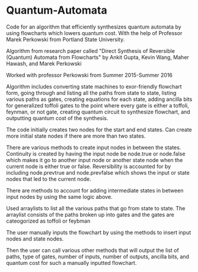 # Quantum-Automata
Code for an algorithm that efficiently synthesizes quantum automata by using flowcharts which lowers quantum cost. With the help of Professor Marek Perkowski from Portland State University.

Algorithm from research paper called "Direct Synthesis of Reversible (Quantum) Automata from Flowcharts" by Ankit Gupta, Kevin Wang, Maher Hawash, and Marek Perkowski

Worked with professor Perkowski from Summer 2015-Summer 2016

Algorithm includes converting state machines to exor-friendly flowchart form, going through and listing all the paths from state to state, listing various paths as gates, creating equations for each state, adding ancilla bits for generalized toffoli gates to the point where every gate is either a toffoli, feynman, or not gate, creating quantum circuit to synthesize flowchart, and outputting quantum cost of the synthesis.

The code initially creates two nodes for the start and end states. Can create more initial state nodes if there are more than two states.

There are various methods to create input nodes in between the states. Continuity is created by having the input node be node.true or node.false which makes it go to another input node or another state node when the current node is either true or false. Reversibility is accounted for by including node.prevtrue and node.prevfalse which shows the input or state nodes that led to the current node.

There are methods to account for adding intermediate states in between input nodes by using the same logic above.

Used arraylists to list all the various paths that go from state to state. The arraylist consists of the paths broken up into gates and the gates are cateogorized as toffoli or feybman

The user manually inputs the flowchart by using the methods to insert input nodes and state nodes.

Then the user can call various other methods that will output the list of paths, type of gates, number of inputs, number of outputs, ancilla bits, and quantum cost for such a manually inputted flowchart.
